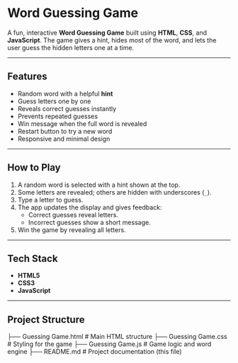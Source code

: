 # Word Guessing Game

A fun, interactive **Word Guessing Game** built using **HTML**, **CSS**, and **JavaScript**. The game gives a hint, hides most of the word, and lets the user guess the hidden letters one at a time.

---

## Features

-  Random word with a helpful **hint**
-  Guess letters one by one
-  Reveals correct guesses instantly
-  Prevents repeated guesses
-  Win message when the full word is revealed
-  Restart button to try a new word
-  Responsive and minimal design

---

##  How to Play

1. A random word is selected with a hint shown at the top.
2. Some letters are revealed; others are hidden with underscores (`_`).
3. Type a letter to guess.
4. The app updates the display and gives feedback:
   - Correct guesses reveal letters.
   - Incorrect guesses show a short message.
5. Win the game by revealing all letters.

---

## Tech Stack

- **HTML5**
- **CSS3**
- **JavaScript**

---

## Project Structure

├── Guessing Game.html # Main HTML structure
├── Guessing Game.css # Styling for the game
├── Guessing Game.js # Game logic and word engine
├── README.md # Project documentation (this file)
